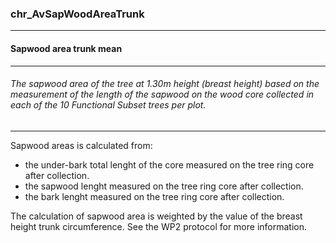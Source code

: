 ### chr_AvSapWoodAreaTrunk



------
#### Sapwood area trunk mean



------
###### The sapwood area of the tree at 1.30m height (breast height) based on the measurement of the length of the sapwood on the wood core collected in each of the 10 Functional Subset trees per plot.



------
Sapwood areas is calculated from:

- the under-bark total lenght of the core measured on the tree ring core after collection.
- the sapwood lenght measured on the tree ring core after collection.
- the bark lenght measured on the tree ring core after collection.

The calculation of sapwood area is weighted by the value of the breast height trunk circumference.
See the WP2 protocol for more information.